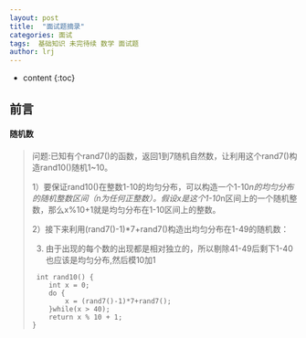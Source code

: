 ```yaml
---
layout: post
title:  "面试题摘录"
categories: 面试
tags:  基础知识 未完待续 数学 面试题
author: lrj
---
```


* content
{:toc}


## 前言


####  随机数
> 问题:已知有个rand7()的函数，返回1到7随机自然数，让利用这个rand7()构造rand10()随机1~10。
> 
> 1）要保证rand10()在整数1-10的均匀分布，可以构造一个1-10*n的均匀分布的随机整数区间（n为任何正整数）。假设x是这个1-10*n区间上的一个随机整数，那么x%10+1就是均匀分布在1-10区间上的整数。
> 
> 2）接下来利用(rand7()-1)*7+rand7()构造出均匀分布在1-49的随机数：
> 
> 3) 由于出现的每个数的出现都是相对独立的，所以剔除41-49后剩下1-40也应该是均匀分布,然后模10加1
> 
> ```
>  int rand10() {
>     int x = 0;
>     do {
>         x = (rand7()-1)*7+rand7();
>     }while(x > 40);
>     return x % 10 + 1;
> }
> ```











